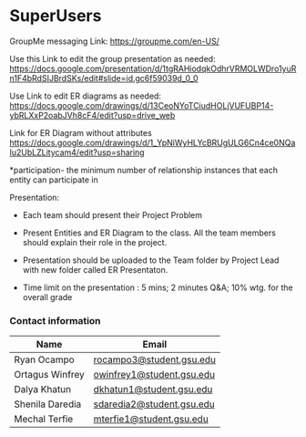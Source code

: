 # SuperUsers

GroupMe messaging Link:
https://groupme.com/en-US/ 

Use this Link to edit the group presentation as needed:
https://docs.google.com/presentation/d/1tgRAHiodqkOdhrVRMOLWDro1yuRn1F4bRdSIJBrdSKs/edit#slide=id.gc6f59039d_0_0

Use Link to edit ER diagrams as needed:
https://docs.google.com/drawings/d/13CeoNYoTCiudHOLjVUFUBP14-ybRLXxP2oabJVh8cF4/edit?usp=drive_web

Link for ER Diagram without attributes
https://docs.google.com/drawings/d/1_YpNiWyHLYcBRUgULG6Cn4ce0NQaIu2UbLZLitycam4/edit?usp=sharing

*participation- the minimum number of relationship instances that each entity can participate in


Presentation:
* Each team should present their Project Problem

* Present Entities and ER Diagram to the class. All the team members should explain their role in the project. 

* Presentation should be uploaded to the Team folder by Project Lead with new folder called ER Presentaton. 

* Time limit on the presentation : 5 mins; 2 minutes Q&A; 10% wtg. for the overall grade



### Contact information

Name | Email | 
--- | --- |
Ryan Ocampo| rocampo3@student.gsu.edu|
Ortagus Winfrey|owinfrey1@student.gsu.edu|
Dalya Khatun | dkhatun1@student.gsu.edu
Shenila Daredia | sdaredia2@student.gsu.edu
Mechal Terfie | mterfie1@student.gsu.edu
